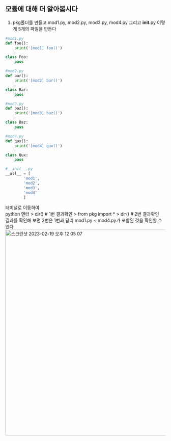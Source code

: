 
## 모듈에 대해 더 알아봅시다

1. pkg폴더를 만들고 mod1.py, mod2.py, mod3.py, mod4.py 그리고 __init__.py 이렇게 5개의 파일을 만든다
```python
#mod1.py
def foo():
    print('[mod1] foo()')

class Foo:
    pass
```
```python
#mod2.py
def bar():
    print('[mod2] bar()')

class Bar:
    pass
```
```python
#mod3.py
def baz():
    print('[mod3] baz()')

class Baz:
    pass
```
```python
#mod4.py
def qux():
    print('[mod4] qux()')

class Qux:
    pass
```
```python
#__init__.py
__all__ = [
        'mod1',
        'mod2',
        'mod3',
        'mod4'
        ]

```

터미널로 이동하여  
python 엔터  > dir() # 1번 결과확인  > from pkg import *  >  dir() # 2번 결과확인   
결과를 확인해 보면 2번은 1번과 달리 mod1.py ~ mod4.py가 포함된 것을 확인할 수 있다    
<img width="646" alt="스크린샷 2023-02-19 오후 12 05 07" src="https://user-images.githubusercontent.com/48478079/219910345-887c6de2-5dd3-4528-a595-6824de5b97e4.png">
